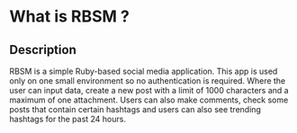 # What is RBSM ?

## Description

RBSM is a simple Ruby-based social media application. This app is used only on one small environment so no authentication is required. Where the user can input data, create a new post with a limit of 1000 characters and a maximum of one attachment. Users can also make comments, check some posts that contain certain hashtags and users can also see trending hashtags for the past 24 hours.
